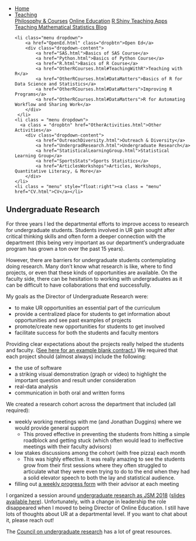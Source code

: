 
<head>
  <link rel="stylesheet" href="../css/styles.css">
</head>

<ul class = "menu">
    <li class = "menu"><a class = "menu" href="../index.html">Home</a></li>
    <li class="menu dropdown">
        <a href="Teaching.html" class="dropbtn">Teaching</a>
        <div class="dropdown-content">
            <a href="PhilosophyCourses.html">Philosophy & Courses</a>
            <a href="Online.html">Online Education</a>
            <a href="ShinyApps.html">R Shiny Teaching Apps</a>
            <a href="MathStat.html">Teaching Mathematical Statistics Blog</a>
        </div>
     </li>
    
    <li class="menu dropdown">
        <a href="OpenEd.html" class="dropbtn">Open Ed</a>
        <div class="dropdown-content">
            <a href="SAS.html">Basics of SAS Course</a>
            <a href="Python.html">Basics of Python Course</a>
            <a href="R.html">Basics of R Course</a>
            <a href="OtherRCourses.html#TeachingWithR">Teaching with R</a>
            <a href="OtherRCourses.html#DataMatters">Basics of R for Data Science and Statistics</a>
            <a href="OtherRCourses.html#DataMatters">Improving R Programs</a>
            <a href="OtherRCourses.html#DataMatters">R for Automating Workflow and Sharing Work</a>
        </div>
     </li>
    <li class = "menu dropdown">
      <a class = "dropbtn" href="OtherActivities.html">Other Activities</a>
        <div class="dropdown-content">
            <a href="OutreachDiversity.html">Outreach & Diversity</a>
            <a href="UndergradResearch.html">Undergraduate Research</a>
            <a href="StatisticalLearningGroup.html">Statistical Learning Group</a>
            <a href="SportsStats">Sports Statistics</a>
            <a href="ArticlesWorkshops">Articles, Workshops, Quantitative Literacy, & More</a>
        </div>
    </li>
    <li class = "menu" style="float:right"><a class = "menu" href="CV.html">CV</a></li>
</ul>

<br style = "display: block; content: ''; margin-top: 10; ">


## Undergraduate Research

For three years I led the departmental efforts to improve access to
research for undergraduate students. Students involved in UR gain sought
after critical thinking skills and often form a deeper connection with
the department (this being very important as our department’s
undergraduate program has grown a ton over the past 15 years).

However, there are barriers for undergraduate students contemplating
doing research. Many don’t know what research is like, where to find
projects, or even that these kinds of opportunities are available. On
the faculty side, there can be hesitation to working with undergraduates
as it can be difficult to have collaborations that end successfully.

My goals as the Director of Undergraduate Research were:

- to make UR opportunities an essential part of the curriculum
- provide a centralized place for students to get information about
  opportunities and see past examples of projects
- promote/create new opportunities for students to get involved
- facilitate success for both the students and faculty mentors

Providing clear expectations about the projects really helped the
students and faculty. ([See here for an example blank
contract.](../files/UndergradResearchFiles/ProjectSyllabus.docx)) We
required that each project should (almost always) include the following:

- the use of software
- a striking visual demonstration (graph or video) to highlight the
  important question and result under consideration
- real-data analysis
- communication in both oral and written forms

We created a research cohort across the department that included (all
required):

- weekly working meetings with me (and Jonathan Duggins) where we would
  provide general support
  - This proved effective in preventing the students from hitting a
    simple roadblock and getting stuck (which often would lead to
    ineffective meetings with their faculty advisors)
- low stakes discussions among the cohort (with free pizza) each month
  - This was highly effective. It was really amazing to see the students
    grow from their first sessions where they often struggled to
    articulate what they were even trying to do to the end when they had
    a solid elevator speech to both the lay and statistical audience.  
- filling out [a weekly progress
  form](../files/UndergradResearchFiles/MeetingProgressForm.docx) with
  their advisor at each meeting

I organized a session around
<a href = "https://ww2.amstat.org/meetings/jsm/2018/onlineprogram/ActivityDetails.cfm?SessionID=215256" target = "_blank">undergraduate
research as JSM 2018</a> ([slides available
here](../files/UndergradResearchFiles/Post_Justin_Implementing_a_Department-wide_Undergraduate_Research_Program_153.pdf)).
Unfortunately, with a change in leadership the role disappeared when I
moved to being Director of Online Education. I still have lots of
thoughts about UR at a departmental level. If you want to chat about it,
please reach out!

The <a href = "https://www.cur.org" target = "_blank">Council on
undergraduate research</a> has a lot of great resources.
